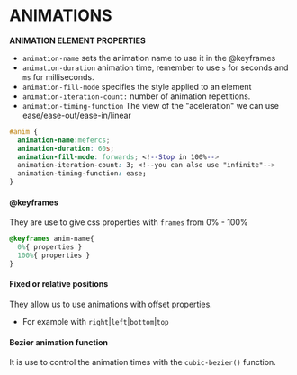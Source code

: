 # ANIMATIONS

**ANIMATION ELEMENT PROPERTIES**
- `animation-name` sets the animation name to use it in the @keyframes
- `animation-duration` animation time, remember to use `s` for seconds and `ms` for milliseconds.
- `animation-fill-mode` specifies the style applied to an element
- `animation-iteration-count:` number of animation repetitions.
- `animation-timing-function` The view of the "aceleration" we can use ease/ease-out/ease-in/linear
```css
#anim {
  animation-name:mefercs;
  animation-duration: 60s;
  animation-fill-mode: forwards; <!--Stop in 100%-->
  animation-iteration-count: 3; <!--you can also use "infinite"-->
  animation-timing-function: ease;
}
```

#### @keyframes
They are use to give css properties with `frames` from 0% - 100%

```css
@keyframes anim-name{ 
  0%{ properties }
  100%{ properties }
}
```
#### Fixed or relative positions
They allow us to use animations with offset properties.
- For example with `right`|`left`|`bottom`|`top`

####  Bezier animation function
It is use to control the animation times with the `cubic-bezier()` function.


